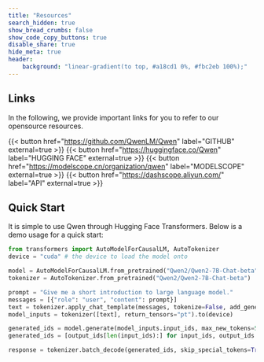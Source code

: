```yaml
---
title: "Resources"
search_hidden: true
show_bread_crumbs: false
show_code_copy_buttons: true
disable_share: true
hide_meta: true
header:
    background: "linear-gradient(to top, #a18cd1 0%, #fbc2eb 100%);"
---
```

## Links

In the following, we provide important links for you to refer to our opensource resources.




{{< button href="https://github.com/QwenLM/Qwen" label="GITHUB" external=true >}}
{{< button href="https://huggingface.co/Qwen" label="HUGGING FACE" external=true >}}
{{< button href="https://modelscope.cn/organization/qwen" label="MODELSCOPE" external=true >}}
{{< button href="https://dashscope.aliyun.com/" label="API" external=true >}}

## Quick Start

It is simple to use Qwen through Hugging Face Transformers. Below is a demo usage for a quick start:

```python
from transformers import AutoModelForCausalLM, AutoTokenizer
device = "cuda" # the device to load the model onto

model = AutoModelForCausalLM.from_pretrained("Qwen2/Qwen2-7B-Chat-beta", device_map="auto")
tokenizer = AutoTokenizer.from_pretrained("Qwen2/Qwen2-7B-Chat-beta")

prompt = "Give me a short introduction to large language model."
messages = [{"role": "user", "content": prompt}]
text = tokenizer.apply_chat_template(messages, tokenize=False, add_generation_prompt=True)
model_inputs = tokenizer([text], return_tensors="pt").to(device)

generated_ids = model.generate(model_inputs.input_ids, max_new_tokens=512, do_sample=True)
generated_ids = [output_ids[len(input_ids):] for input_ids, output_ids in zip(model_inputs.input_ids, generated_ids)]

response = tokenizer.batch_decode(generated_ids, skip_special_tokens=True)[0]
```
